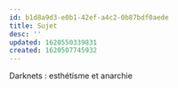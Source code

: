 ```yaml
---
id: b1d8a9d3-e0b1-42ef-a4c2-0b87bdf0aede
title: Sujet
desc: ''
updated: 1620550339831
created: 1620507745932
---
```


Darknets : esthétisme et anarchie